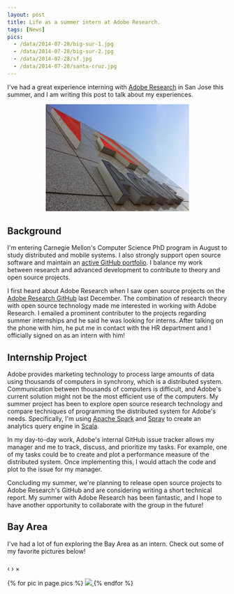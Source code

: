 ```yaml
---
layout: post
title: Life as a summer intern at Adobe Research.
tags: [News]
pics:
  - /data/2014-07-28/big-sur-1.jpg
  - /data/2014-07-28/big-sur-2.jpg
  - /data/2014-07-28/sf.jpg
  - /data/2014-07-28/santa-cruz.jpg
---
```


<link rel="stylesheet" href="/data/2014-07-28/blueimp-gallery.css">

I've had a great experience interning with [Adobe Research][adobe-research]
in San Jose this summer, and I am writing this post to talk about my experiences.

<center><img width="65%" src="/data/2014-07-28/adobe.jpg"/></center>

## Background
I'm entering Carnegie Mellon's Computer Science PhD program in August
to study distributed and mobile systems.
I also strongly support open source software and
maintain an [active GitHub portfolio][bamos-github].
I balance my work between research and advanced development
to contribute to theory and open source projects.

I first heard about Adobe Research when I saw open source projects
on the [Adobe Research GitHub][adobe-research-github] last December.
The combination of research theory with open source technology made
me interested in working with Adobe Research.
I emailed a prominent contributer to the projects regarding
summer internships and he said he was looking for interns.
After talking on the phone with him, he put me in contact
with the HR department and I officially signed on as an intern with him!

## Internship Project
Adobe provides marketing technology to process large amounts of data
using thousands of computers in synchrony, which is a distributed system.
Communication between thousands of computers is difficult, and
Adobe's current solution might not be the most efficient
use of the computers.
My summer project has been to explore open source research
technology and compare techniques of programming the
distributed system for Adobe's needs.
Specifically, I'm using [Apache Spark][spark] and [Spray][spray]
to create an analytics query engine in [Scala][scala].

In my day-to-day work, Adobe's internal GitHub issue tracker
allows my manager and me to track, discuss, and prioritize my tasks.
For example, one of my tasks could be to create and plot a
performance measure of the distributed system.
Once implementing this, I would attach the code and plot to the issue
for my manager.

Concluding my summer, we're planning to release
open source projects to Adobe Research's GitHub
and are considering writing a short technical report.
My summer with Adobe Research has been fantastic,
and I hope to have another opportunity to collaborate
with the group in the future!

## Bay Area
I've had a lot of fun exploring the Bay Area as an intern.
Check out some of my favorite pictures below!

<div id="blueimp-gallery" class="blueimp-gallery">
  <div class="slides"></div>
  <h3 class="title"></h3>
  <a class="prev">‹</a>
  <a class="next">›</a>
  <a class="close">×</a>
  <a class="play-pause"></a>
  <ol class="indicator"></ol>
</div>

<div id='links' style="clear: both">
  {% for pic in page.pics %}
    <a href="{{pic}}" data-gallery>
      <img src="{{pic}}" height='150em'/>
    </a>
  {% endfor %}
</div>

<script src="http://code.jquery.com/jquery-1.9.0.min.js"></script>
<script src="/data/2014-07-28/blueimp-gallery.js"></script>
<script>
document.getElementById('links').onclick = function (event) {
  event = event || window.event;
  var target = event.target || event.srcElement,
    link = target.src ? target.parentNode : target,
    options = {index: link, event: event},
    links = this.getElementsByTagName('a');
  blueimp.Gallery(links, options);
};
</script>

[adobe-research]: http://www.adobe.com/technology.html
[adobe-research-github]: https://github.com/adobe-research
[bamos-github]: https://github.com/bamos/

[spark]: http://spark.apache.org
[spray]: http://spray.io
[scala]: http://www.scala-lang.org/

